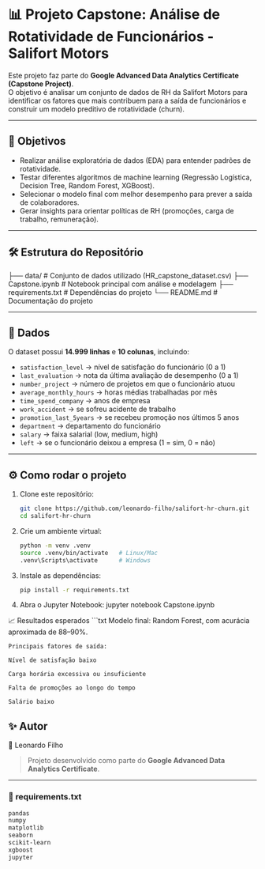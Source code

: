 # 📊 Projeto Capstone: Análise de Rotatividade de Funcionários - Salifort Motors

Este projeto faz parte do **Google Advanced Data Analytics Certificate (Capstone Project)**.  
O objetivo é analisar um conjunto de dados de RH da Salifort Motors para identificar os fatores que mais contribuem para a saída de funcionários e construir um modelo preditivo de rotatividade (churn).

---

## 🚀 Objetivos
- Realizar análise exploratória de dados (EDA) para entender padrões de rotatividade.
- Testar diferentes algoritmos de machine learning (Regressão Logística, Decision Tree, Random Forest, XGBoost).
- Selecionar o modelo final com melhor desempenho para prever a saída de colaboradores.
- Gerar insights para orientar políticas de RH (promoções, carga de trabalho, remuneração).

---

## 🛠️ Estrutura do Repositório
├── data/ # Conjunto de dados utilizado (HR_capstone_dataset.csv)
├── Capstone.ipynb # Notebook principal com análise e modelagem
├── requirements.txt # Dependências do projeto
└── README.md # Documentação do projeto


---

## 📂 Dados
O dataset possui **14.999 linhas** e **10 colunas**, incluindo:
- `satisfaction_level` → nível de satisfação do funcionário (0 a 1)  
- `last_evaluation` → nota da última avaliação de desempenho (0 a 1)  
- `number_project` → número de projetos em que o funcionário atuou  
- `average_monthly_hours` → horas médias trabalhadas por mês  
- `time_spend_company` → anos de empresa  
- `work_accident` → se sofreu acidente de trabalho  
- `promotion_last_5years` → se recebeu promoção nos últimos 5 anos  
- `department` → departamento do funcionário  
- `salary` → faixa salarial (low, medium, high)  
- `left` → se o funcionário deixou a empresa (1 = sim, 0 = não)  

---

## ⚙️ Como rodar o projeto
1. Clone este repositório:
   ```bash
   git clone https://github.com/leonardo-filho/salifort-hr-churn.git
   cd salifort-hr-churn

2. Crie um ambiente virtual:
    ```bash
    python -m venv .venv
    source .venv/bin/activate   # Linux/Mac
    .venv\Scripts\activate      # Windows

3. Instale as dependências:
    ```bash
    pip install -r requirements.txt

4. Abra o Jupyter Notebook:
jupyter notebook Capstone.ipynb

📈 Resultados esperados
    ```txt
    Modelo final: Random Forest, com acurácia aproximada de 88–90%.

    Principais fatores de saída:

    Nível de satisfação baixo

    Carga horária excessiva ou insuficiente

    Falta de promoções ao longo do tempo

    Salário baixo


## ✨ Autor

👤 Leonardo Filho

> Projeto desenvolvido como parte do **Google Advanced Data Analytics Certificate**.


---

### 📄 requirements.txt
```txt
pandas
numpy
matplotlib
seaborn
scikit-learn
xgboost
jupyter